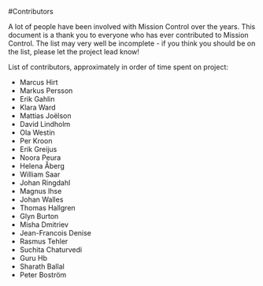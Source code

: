 #Contributors

A lot of people have been involved with Mission Control over the years. 
This document is a thank you to everyone who has ever contributed to 
Mission Control. The list may very well be incomplete - if you think you 
should be on the list, please let the project lead know!

List of contributors, approximately in order of time spent on project:

* Marcus Hirt
* Markus Persson
* Erik Gahlin
* Klara Ward
* Mattias Joëlson
* David Lindholm
* Ola Westin
* Per Kroon
* Erik Greijus
* Noora Peura
* Helena Åberg
* William Saar
* Johan Ringdahl
* Magnus Ihse
* Johan Walles
* Thomas Hallgren
* Glyn Burton
* Misha Dmitriev
* Jean-Francois Denise
* Rasmus Tehler
* Suchita Chaturvedi
* Guru Hb
* Sharath Ballal
* Peter Boström